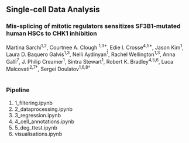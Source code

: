 ## Single-cell Data Analysis
### Mis-splicing of mitotic regulators sensitizes SF3B1-mutated human HSCs to CHK1 inhibition <br>
Martina Sarchi<sup>1,2</sup>, Courtnee A. Clough <sup>1,3*</sup>, Edie I. Crosse<sup>4,5*</sup>, Jason Kim<sup>1</sup>, Laura D. Baquero Galvis<sup>1,3</sup>, Nelli Aydinyan<sup>1</sup>, Rachel Wellington<sup>1,3</sup>, Anna Gallì<sup>7</sup>, J. Philip Creamer<sup>1</sup>, Sintra Stewart<sup>1</sup>, Robert K. Bradley<sup>4,5,6</sup>, Luca Malcovati<sup>2,7†</sup>, Sergei Doulatov<sup>1,6,8†</sup> <br>
<br>

### Pipeline
1. 1_filtering.ipynb
2. 2_dataprocessing.ipynb
3. 3_regression.ipynb
4. 4_cell_annotations.ipynb
5. 5_deg_ttest.ipynb
6. visualisations.ipynb
